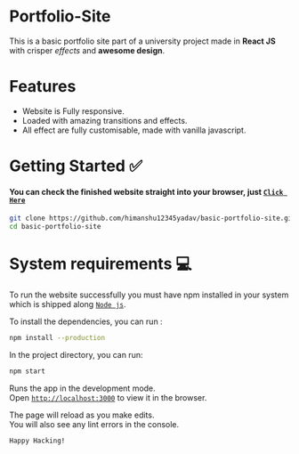 # Portfolio-Site

This is a basic portfolio site part of a university project made in **React JS** with crisper _effects_ and **awesome design**.

# Features

- Website is Fully responsive.
- Loaded with amazing transitions and effects.
- All effect are fully customisable, made with vanilla javascript.

# Getting Started :white_check_mark:

#### You can check the finished website straight into your browser, just [`Click Here`](https://himanshu12345yadav.github.io/basic-portfolio-site/)

```bash
git clone https://github.com/himanshu12345yadav/basic-portfolio-site.git
cd basic-portfolio-site
```
# System requirements :computer:

To run the website successfully you must have npm installed in your system which is shipped along [`Node js`](https://nodejs.org/en/).

To install the dependencies, you can run :

```bash
npm install --production
```

In the project directory, you can run:

```bash
npm start
```

Runs the app in the development mode.<br />
Open [`http://localhost:3000`](http://localhost:3000) to view it in the browser.

The page will reload as you make edits.<br />
You will also see any lint errors in the console.

`Happy Hacking!`
